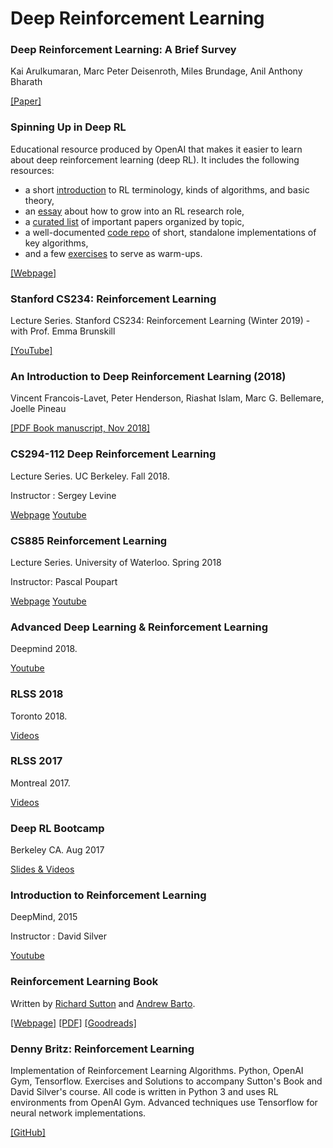 # Deep Reinforcement Learning

### Deep Reinforcement Learning: A Brief Survey
Kai Arulkumaran, Marc Peter Deisenroth, Miles Brundage, Anil Anthony Bharath

[[Paper]](https://www.gwern.net/docs/rl/2017-arulkumaran.pdf)

### Spinning Up in Deep RL
Educational resource produced by OpenAI that makes it easier to learn about deep reinforcement learning (deep RL). It includes the following resources:

* a short [introduction](https://spinningup.openai.com/en/latest/spinningup/rl_intro.html) to RL terminology, kinds of algorithms, and basic theory,
* an [essay](https://spinningup.openai.com/en/latest/spinningup/spinningup.html) about how to grow into an RL research role,
* a [curated list](https://spinningup.openai.com/en/latest/spinningup/keypapers.html) of important papers organized by topic,
* a well-documented [code repo](https://github.com/openai/spinningup) of short, standalone implementations of key algorithms,
* and a few [exercises](https://spinningup.openai.com/en/latest/spinningup/exercises.html) to serve as warm-ups.

[[Webpage]](https://spinningup.openai.com)

### Stanford CS234: Reinforcement Learning

Lecture Series. Stanford CS234: Reinforcement Learning (Winter 2019)  - with Prof. Emma Brunskill

[[YouTube]](https://www.youtube.com/watch?list=PLoROMvodv4rOSOPzutgyCTapiGlY2Nd8u&v=FgzM3zpZ55o)

### An Introduction to Deep Reinforcement Learning (2018)
Vincent Francois-Lavet, Peter Henderson, Riashat Islam, Marc G. Bellemare, Joelle Pineau

[[PDF Book manuscript, Nov 2018]](https://arxiv.org/abs/1811.12560)

### CS294-112 Deep Reinforcement Learning

Lecture Series. UC Berkeley. Fall 2018. 

Instructor : Sergey Levine

[Webpage](http://rail.eecs.berkeley.edu/deeprlcourse/)
[Youtube](https://www.youtube.com/playlist?list=PLkFD6_40KJIxJMR-j5A1mkxK26gh_qg37)


### CS885 Reinforcement Learning
Lecture Series. University of Waterloo. Spring 2018

Instructor: Pascal Poupart

[Webpage](https://cs.uwaterloo.ca/~ppoupart/teaching/cs885-spring18/)
[Youtube](https://www.youtube.com/playlist?list=PLdAoL1zKcqTXFJniO3Tqqn6xMBBL07EDc)

### Advanced Deep Learning & Reinforcement Learning

Deepmind 2018.

[Youtube](https://www.youtube.com/watch?v=iOh7QUZGyiU&list=PLqYmG7hTraZDNJre23vqCGIVpfZ_K2RZs)

### RLSS 2018
Toronto 2018.

[Videos](http://videolectures.net/DLRLsummerschool2018_toronto/)

### RLSS 2017
Montreal 2017.

[Videos](http://videolectures.net/deeplearning2017_montreal/)

### Deep RL Bootcamp
Berkeley CA. Aug 2017

[Slides & Videos](https://sites.google.com/view/deep-rl-bootcamp/lectures)
 
### Introduction to Reinforcement Learning
DeepMind, 2015

Instructor : David Silver

[Youtube](https://www.youtube.com/watch?v=2pWv7GOvuf0&list=PLqYmG7hTraZDM-OYHWgPebj2MfCFzFObQ)


### Reinforcement Learning Book
Written by [Richard Sutton](http://incompleteideas.net/index.html) and [Andrew Barto](http://www-anw.cs.umass.edu/~barto/). 

[[Webpage]](http://incompleteideas.net/book/the-book-2nd.html) [[PDF]](http://incompleteideas.net/book/RLbook2018.pdf) [[Goodreads]](https://www.goodreads.com/book/show/39813875-reinforcement-learning)

### Denny Britz: Reinforcement Learning
Implementation of Reinforcement Learning Algorithms. Python, OpenAI Gym, Tensorflow. Exercises and Solutions to accompany Sutton's Book and David Silver's course. All code is written in Python 3 and uses RL environments from OpenAI Gym. Advanced techniques use Tensorflow for neural network implementations.

[[GitHub]](https://github.com/dennybritz/reinforcement-learning)
